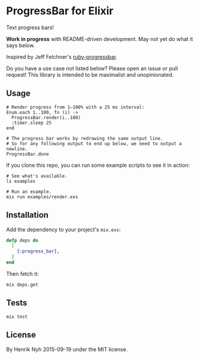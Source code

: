 # ProgressBar for Elixir

Text progress bars!

**Work in progress** with README-driven development. May not yet do what it says below.

Inspired by Jeff Felchner's [ruby-progressbar](https://github.com/jfelchner/ruby-progressbar/wiki/Basic-Usage).

Do you have a use case not listed below? Please open an issue or pull request! This library is intended to be maximalist and unopinionated.


## Usage

    # Render progress from 1–100% with a 25 ms interval:
    Enum.each 1..100, fn (i) ->
      ProgressBar.render(i..100)
      :timer.sleep 25
    end

    # The progress bar works by redrawing the same output line.
    # So for any following output to end up below, we need to output a newline.
    ProgressBar.done

If you clone this repo, you can run some example scripts to see it in action:

    # See what's available.
    ls examples

    # Run an example.
    mix run examples/render.exs


## Installation

Add the dependency to your project's `mix.exs`:

``` elixir
defp deps do
  [
    {:progress_bar},
  ]
end
```

Then fetch it:

```
mix deps.get
```


## Tests

```
mix test
```


## License

By Henrik Nyh 2015-09-19 under the MIT license.
